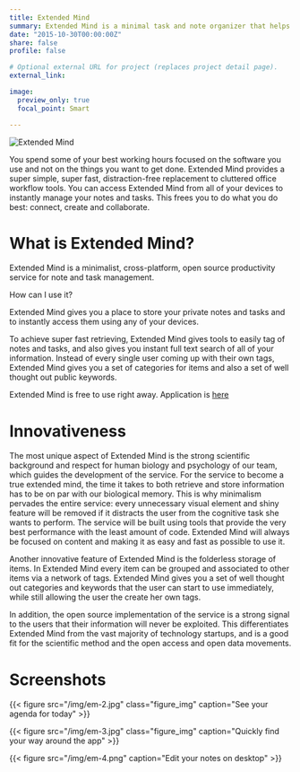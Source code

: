 ```yaml
---
title: Extended Mind
summary: Extended Mind is a minimal task and note organizer that helps you find and keep your focus
date: "2015-10-30T00:00:00Z"
share: false
profile: false

# Optional external URL for project (replaces project detail page).
external_link:

image:
  preview_only: true
  focal_point: Smart

---
```


![Extended Mind](/img/em-1.jpg)

You spend some of your best working hours focused on the software you use and not on the things you want to get done. Extended Mind provides a super simple, super fast, distraction-free replacement to cluttered office workflow tools. You can access Extended Mind from all of your devices to instantly manage your notes and tasks. This frees you to do what you do best: connect, create and collaborate.

# What is Extended Mind?

Extended Mind is a minimalist, cross-platform, open source productivity service for note and task management.

How can I use it?

Extended Mind gives you a place to store your private notes and tasks and to instantly access them using any of your devices.

To achieve super fast retrieving, Extended Mind gives tools to easily tag of notes and tasks, and also gives you instant full text search of all of your information. Instead of every single user coming up with their own tags, Extended Mind gives you a set of categories for items and also a set of well thought out public keywords.

Extended Mind is free to use right away. Application is [here](https://ext.md/)

# Innovativeness

The most unique aspect of Extended Mind is the strong scientific background and respect for human biology and psychology of our team, which guides the development of the service. For the service to become a true extended mind, the time it takes to both retrieve and store information has to be on par with our biological memory. This is why minimalism pervades the entire service: every unnecessary visual element and shiny feature will be removed if it distracts the user from the cognitive task she wants to perform. The service will be built using tools that provide the very best performance with the least amount of code. Extended Mind will always be focused on content and making it as easy and fast as possible to use it.

Another innovative feature of Extended Mind is the folderless storage of items. In Extended Mind every item can be grouped and associated to other items via a network of tags. Extended Mind gives you a set of well thought out categories and keywords that the user can start to use immediately, while still allowing the user the create her own tags.

In addition, the open source implementation of the service is a strong signal to the users that their information will never be exploited. This differentiates Extended Mind from the vast majority of technology startups, and is a good fit for the scientific method and the open access and open data movements.

# Screenshots

{{< figure src="/img/em-2.jpg" class="figure_img" caption="See your agenda for today" >}}

{{< figure src="/img/em-3.jpg" class="figure_img" caption="Quickly find your way around the app" >}}

{{< figure src="/img/em-4.png" caption="Edit your notes on desktop" >}}
